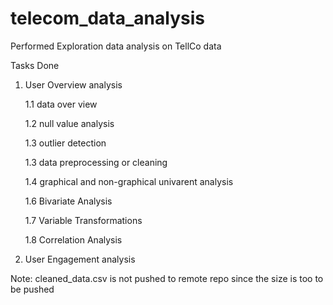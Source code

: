 # telecom_data_analysis

Performed Exploration data analysis on TellCo data

Tasks Done

1. User Overview analysis 
      
    1.1 data over view
      
    1.2 null value analysis
      
    1.3 outlier detection
      
    1.3 data preprocessing or cleaning
      
    1.4 graphical and non-graphical univarent analysis
      
    1.6 Bivariate Analysis

    1.7 Variable Transformations

    1.8 Correlation Analysis

2. User Engagement analysis

      


Note: cleaned_data.csv is not pushed to remote repo since the size is too to be pushed